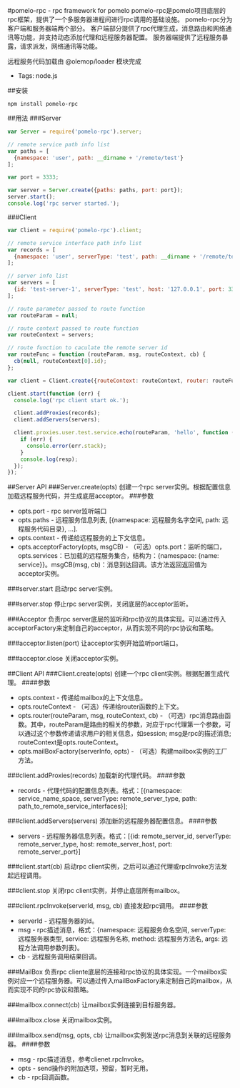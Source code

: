 #pomelo-rpc - rpc framework for pomelo
pomelo-rpc是pomelo项目底层的rpc框架，提供了一个多服务器进程间进行rpc调用的基础设施。
pomelo-rpc分为客户端和服务器端两个部分。
客户端部分提供了rpc代理生成，消息路由和网络通讯等功能，并支持动态添加代理和远程服务器配置。
服务器端提供了远程服务暴露，请求派发，网络通讯等功能。

远程服务代码加载由 @olemop/loader 模块完成

+ Tags: node.js

##安装
```
npm install pomelo-rpc
```

##用法
###Server
``` javascript
var Server = require('pomelo-rpc').server;

// remote service path info list
var paths = [
  {namespace: 'user', path: __dirname + '/remote/test'}
];

var port = 3333;

var server = Server.create({paths: paths, port: port});
server.start();
console.log('rpc server started.');
```

###Client
``` javascript
var Client = require('pomelo-rpc').client;

// remote service interface path info list
var records = [
  {namespace: 'user', serverType: 'test', path: __dirname + '/remote/test'}
];

// server info list
var servers = [
  {id: 'test-server-1', serverType: 'test', host: '127.0.0.1', port: 3333}
];

// route parameter passed to route function
var routeParam = null;

// route context passed to route function
var routeContext = servers;

// route function to caculate the remote server id
var routeFunc = function (routeParam, msg, routeContext, cb) {
  cb(null, routeContext[0].id);
};

var client = Client.create({routeContext: routeContext, router: routeFunc});

client.start(function (err) {
  console.log('rpc client start ok.');

  client.addProxies(records);
  client.addServers(servers);

  client.proxies.user.test.service.echo(routeParam, 'hello', function (err, resp) {
    if (err) {
      console.error(err.stack);
    }
    console.log(resp);
  });
});
```

##Server API
###Server.create(opts)
创建一个rpc server实例。根据配置信息加载远程服务代码，并生成底层acceptor。
###参数
+ opts.port - rpc server监听端口
+ opts.paths - 远程服务信息列表, [{namespace: 远程服务名字空间, path: 远程服务代码目录}, ...].
+ opts.context - 传递给远程服务的上下文信息。
+ opts.acceptorFactory(opts, msgCB) - （可选）opts.port：监听的端口，opts.services：已加载的远程服务集合，结构为：{namespace: {name: service}}。msgCB(msg, cb)：消息到达回调。该方法返回返回值为acceptor实例。

###server.start
启动rpc server实例。

###server.stop
停止rpc server实例，关闭底层的acceptor监听。

###Acceptor
负责rpc server底层的监听和rpc协议的具体实现。可以通过传入acceptorFactory来定制自己的acceptor，从而实现不同的rpc协议和策略。

###acceptor.listen(port)
让acceptor实例开始监听port端口。

###acceptor.close
关闭acceptor实例。

##Client API
###Client.create(opts)
创建一个rpc client实例。根据配置生成代理。
####参数
+ opts.context - 传递给mailbox的上下文信息。
+ opts.routeContext - （可选）传递给router函数的上下文。
+ opts.router(routeParam, msg, routeContext, cb) - （可选）rpc消息路由函数。其中，routeParam是路由的相关的参数，对应于rpc代理第一个参数，可以通过这个参数传递请求用户的相关信息，如session; msg是rpc的描述消息; routeContext是opts.routeContext。
+ opts.mailBoxFactory(serverInfo, opts) - （可选）构建mailbox实例的工厂方法。

###client.addProxies(records)
加载新的代理代码。
####参数
+ records - 代理代码的配置信息列表。格式：[{namespace: service_name_space, serverType: remote_server_type, path: path_to_remote_service_interfaces}];

###client.addServers(servers)
添加新的远程服务器配置信息。
####参数
+ servers - 远程服务器信息列表。格式：[{id: remote_server_id, serverType: remote_server_type, host: remote_server_host, port: remote_server_port}]

###client.start(cb)
启动rpc client实例，之后可以通过代理或rpcInvoke方法发起远程调用。

###client.stop
关闭rpc client实例，并停止底层所有mailbox。

###client.rpcInvoke(serverId, msg, cb)
直接发起rpc调用。
####参数
+ serverId - 远程服务器的id。
+ msg - rpc描述消息，格式：{namespace: 远程服务命名空间, serverType: 远程服务器类型, service: 远程服务名称, method: 远程服务方法名, args: 远程方法调用参数列表}。
+ cb - 远程服务调用结果回调。

###MailBox
负责rpc cliente底层的连接和rpc协议的具体实现。一个mailbox实例对应一个远程服务器。可以通过传入mailBoxFactory来定制自己的mailbox，从而实现不同的rpc协议和策略。

###mailbox.connect(cb)
让mailbox实例连接到目标服务器。

###mailbox.close
关闭mailbox实例。

###mailbox.send(msg, opts, cb)
让mailbox实例发送rpc消息到关联的远程服务器。
####参数
+ msg - rpc描述消息，参考clienet.rpcInvoke。
+ opts - send操作的附加选项，预留，暂时无用。
+ cb - rpc回调函数。

